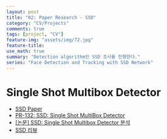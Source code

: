 ```yaml
---
layout: post
title: "02: Paper Research - SSD"
category: "CV/Projects"
comments: true
tags: [project, "CV"]
feature-img: "assets/img/72.jpg"
feature-title:
use_math: true
summary: "Detection algorithm인 SSD 조사를 진행한다."
series: "Face Detection and Tracking with SSD Network"
---
```






# Single Shot Multibox Detector
* [SSD Paper](https://arxiv.org/abs/1512.02325)  
* [PR-132: SSD: Single Shot MultiBox Detector](https://www.youtube.com/watch?v=ej1ISEoAK5g)
* [[논문] SSD: Single Shot Multibox Detector 분석](https://taeu.github.io/paper/deeplearning-paper-ssd/)
* [SSD 리뷰](https://wansook0316.github.io/cv/projects/2021/03/19/Face-Detection-and-tracking-with-ssd-network-02-Paper-Research-1.html)

